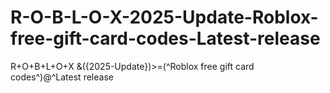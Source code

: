 # R-O-B-L-O-X-2025-Update-Roblox-free-gift-card-codes-Latest-release
R+O+B+L+O+X &amp;({2025-Update})>=(^Roblox free gift card codes^)@^Latest release
